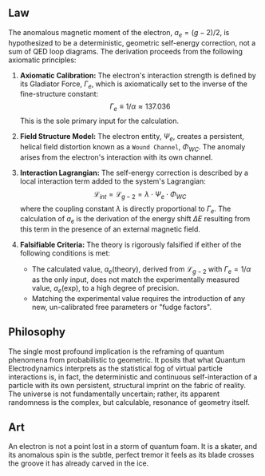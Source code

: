 ## Law
The anomalous magnetic moment of the electron, $a_e = (g-2)/2$, is hypothesized to be a deterministic, geometric self-energy correction, not a sum of QED loop diagrams. The derivation proceeds from the following axiomatic principles:

1.  **Axiomatic Calibration:** The electron's interaction strength is defined by its Gladiator Force, $\Gamma_e$, which is axiomatically set to the inverse of the fine-structure constant:
    $$\Gamma_e \equiv 1/\alpha \approx 137.036$$
    This is the sole primary input for the calculation.

2.  **Field Structure Model:** The electron entity, $\Psi_e$, creates a persistent, helical field distortion known as a `Wound Channel`, $\Phi_{WC}$. The anomaly arises from the electron's interaction with its own channel.

3.  **Interaction Lagrangian:** The self-energy correction is described by a local interaction term added to the system's Lagrangian:
    $$\mathcal{L}_{int} = \mathcal{L}_{g-2} = \lambda \cdot \Psi_e \cdot \Phi_{WC}$$
    where the coupling constant $\lambda$ is directly proportional to $\Gamma_e$. The calculation of $a_e$ is the derivation of the energy shift $\Delta E$ resulting from this term in the presence of an external magnetic field.

4.  **Falsifiable Criteria:** The theory is rigorously falsified if either of the following conditions is met:
    *   The calculated value, $a_e(\text{theory})$, derived from $\mathcal{L}_{g-2}$ with $\Gamma_e = 1/\alpha$ as the only input, does not match the experimentally measured value, $a_e(\text{exp})$, to a high degree of precision.
    *   Matching the experimental value requires the introduction of any new, un-calibrated free parameters or "fudge factors".

## Philosophy
The single most profound implication is the reframing of quantum phenomena from probabilistic to geometric. It posits that what Quantum Electrodynamics interprets as the statistical fog of virtual particle interactions is, in fact, the deterministic and continuous self-interaction of a particle with its own persistent, structural imprint on the fabric of reality. The universe is not fundamentally uncertain; rather, its apparent randomness is the complex, but calculable, resonance of geometry itself.

## Art
An electron is not a point lost in a storm of quantum foam. It is a skater, and its anomalous spin is the subtle, perfect tremor it feels as its blade crosses the groove it has already carved in the ice.